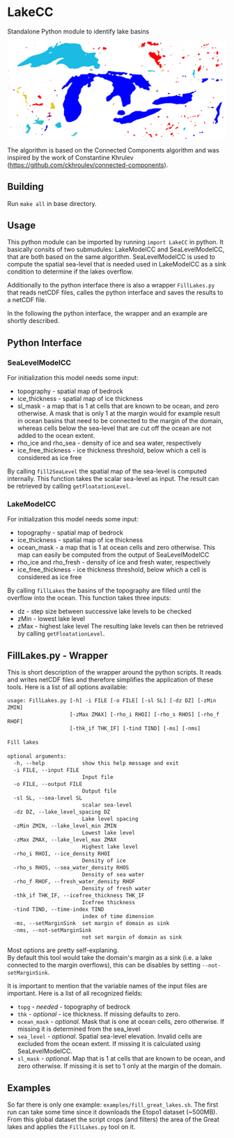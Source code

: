 # LakeCC
Standalone Python module to identify lake basins

![figure](https://github.com/sebhinck/LakeCC/blob/master/examples/GreatLakes.png)

The algorithm is based on the Connected Components algorithm and was inspired by the work of Constantine Khrulev (https://github.com/ckhroulev/connected-components).

## Building
Run `make all` in base directory.

## Usage
This python module can be imported by running `import LakeCC` in python.
It basically consits of two submudules: LakeModelCC and SeaLevelModelCC, that are both based on the same algorithm. SeaLevelModelCC is used to compute the spatial sea-level that is needed used in LakeModelCC as a sink condition to determine if the lakes overflow.

Additionally to the python interface there is also a wrapper `FillLakes.py` that reads netCDF files, calles the python interface and saves the results to a netCDF file.

In the following the python interface, the wrapper and an example are shortly described.

## Python Interface
### SeaLevelModelCC
For initialization this model needs some input:
* topography - spatial map of bedrock
* ice_thickness - spatial map of ice thickness
* sl_mask - a map that is 1 at cells that are known to be ocean, and zero otherwise. A mask that is only 1 at the margin would for example result in ocean basins that need to be connected to the margin of the domain, whereas cells below the sea-level that are cut off the ocean are not added to the ocean extent.
* rho_ice and rho_sea - density of ice and sea water, respectively
* ice_free_thickness - ice thickness threshold, below which a cell is considered as ice free

By calling `fill2SeaLevel` the spatial map of the sea-level is computed internally. This function takes the scalar sea-level as input. The result can be retrieved by calling `getFloatationLevel`.

### LakeModelCC
For initialization this model needs some input:
* topography - spatial map of bedrock
* ice_thickness - spatial map of ice thickness
* ocean_mask - a map that is 1 at ocean cells and zero otherwise. This map can easily be computed from the output of SeaLevelModelCC
* rho_ice and rho_fresh - density of ice and fresh water, respectively
* ice_free_thickness - ice thickness threshold, below which a cell is considered as ice free

By calling `fillLakes` the basins of the topography are filled until the overflow into the ocean. This function takes three inputs:
* dz - step size between successive lake levels to be checked
* zMin - lowest lake level
* zMax - highest lake level
The resulting lake levels can then be retrieved by calling `getFloatationLevel`.


## FillLakes.py - Wrapper
This is short description of the wrapper around the python scripts. It reads and writes netCDF files and therefore simplifies the application of these tools. Here is a list of all options available:
```
usage: FillLakes.py [-h] -i FILE [-o FILE] [-sl SL] [-dz DZ] [-zMin ZMIN]
                    [-zMax ZMAX] [-rho_i RHOI] [-rho_s RHOS] [-rho_f RHOF]
                    [-thk_if THK_IF] [-tind TIND] [-ms] [-nms]

Fill lakes

optional arguments:
  -h, --help            show this help message and exit
  -i FILE, --input FILE
                        Input file
  -o FILE, --output FILE
                        Output file
  -sl SL, --sea-level SL
                        scalar sea-level
  -dz DZ, --lake_level_spacing DZ
                        Lake level spacing
  -zMin ZMIN, --lake_level_min ZMIN
                        Lowest lake level
  -zMax ZMAX, --lake_level_max ZMAX
                        Highest lake level
  -rho_i RHOI, --ice_density RHOI
                        Density of ice
  -rho_s RHOS, --sea_water_density RHOS
                        Density of sea water
  -rho_f RHOF, --fresh_water_density RHOF
                        Density of fresh water
  -thk_if THK_IF, --icefree_thickness THK_IF
                        Icefree thickness
  -tind TIND, --time-index TIND
                        index of time dimension
  -ms, --setMarginSink  set margin of domain as sink
  -nms, --not-setMarginSink
                        not set margin of domain as sink
```
Most options are pretty self-explaning.  
By default this tool would take the domain's margin as a sink (i.e. a lake connected to the margin overflows), this can be disables by setting `--not-setMarginSink`.

It is important to mention that the variable names of the input files are important. Here is a list of all recognized fields:
* `topg` - *needed* - topography of bedrock
* `thk` - *optional* - ice thickness. If missing defaults to zero.
* `ocean_mask` - *optional*. Mask that is one at ocean cells, zero otherwise. If missing it is determined from the sea_level
* `sea_level` - *optional*. Spatial sea-level elevation. Invalid cells are excluded from the ocean extent. If missing it is calculated using SeaLevelModelCC.
* `sl_mask` - *optional*. Map that is 1 at cells that are known to be ocean, and zero otherwise. If missing it is set to 1 only at the margin of the domain.

## Examples
So far there is only one example: `examples/fill_great_lakes.sh`. The first run can take some time since it downloads the Etopo1 dataset (~500MB). From this global dataset the script crops (and filters) the area of the Great lakes and applies the `FillLakes.py` tool on it.
